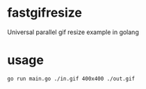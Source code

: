 # fastgifresize

Universal parallel gif resize example in golang

# usage
```bash
go run main.go ./in.gif 400x400 ./out.gif
```

